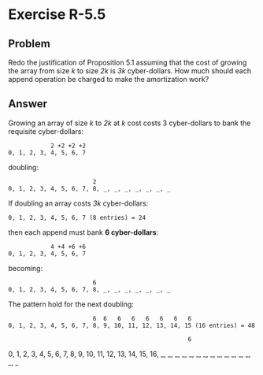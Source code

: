 # Exercise R-5.5

## Problem

Redo the justification of Proposition 5.1 assuming that the cost of growing the
array from size _k_ to size _2k_ is _3k_ cyber-dollars. How much should each
append operation be charged to make the amortization work?

## Answer

Growing an array of size _k_ to _2k_ at _k_ cost costs 3 cyber-dollars to bank
the requisite cyber-dollars:

```
            2 +2 +2 +2
0, 1, 2, 3, 4, 5, 6, 7
```
doubling:
```
                        2
0, 1, 2, 3, 4, 5, 6, 7, 8, _, _, _, _, _, _, _
```

If doubling an array costs _3k_ cyber-dollars:

```
0, 1, 2, 3, 4, 5, 6, 7 (8 entries) = 24
```
then each append must bank **6 cyber-dollars**:
```
            4 +4 +6 +6
0, 1, 2, 3, 4, 5, 6, 7
```
becoming:
```
                        6
0, 1, 2, 3, 4, 5, 6, 7, 8, _, _, _, _, _, _, _
```

The pattern hold for the next doubling:
```
                        6  6   6   6   6   6   6   6
0, 1, 2, 3, 4, 5, 6, 7, 8, 9, 10, 11, 12, 13, 14, 15 (16 entries) = 48
```
                                                       6
0, 1, 2, 3, 4, 5, 6, 7, 8, 9, 10, 11, 12, 13, 14, 15, 16, _, _, _, _, _, _, _, _, _, _, _, _, _, _, _
```
